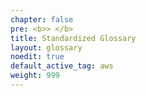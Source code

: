 ```yaml
---
chapter: false
pre: <b>> </b>
title: Standardized Glossary
layout: glossary
noedit: true
default_active_tag: aws
weight: 999
---
```

